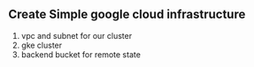 ## Create Simple google cloud infrastructure
1. vpc and subnet for our cluster
2. gke cluster
3. backend bucket for remote state